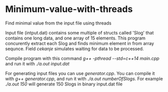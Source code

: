 # Minimum-value-with-threads
Find minimal value from the input file using threads


Input file (intput.dat) contains some multiple of structs called 'Slog' that contains one long data, and one array of 15 elements.
This program concurently extract each Slog and finds minimum element in from array sequnce. Field _cekanje_ simulates waiting for data to be processed.


Compile program with this command
_g++ -pthread --std=c++14 main.cpp_
and run it with _./a.out input.dat_


For generating input files you can use _generator.cpp_. You can compile it with _g++ generator.cpp_, and run it with
_./a.out numberOfSlogs_. For example _./a.out 150_ will generate 150 Slogs in binary input.dat file
